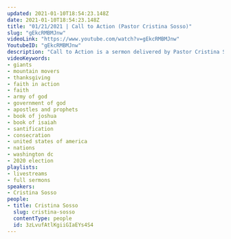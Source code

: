 ```yaml
---
updated: 2021-01-10T18:54:23.148Z
date: 2021-01-10T18:54:23.148Z
title: "01/21/2021 | Call to Action (Pastor Cristina Sosso)"
slug: "gEkcRMBMJnw"
videoLink: "https://www.youtube.com/watch?v=gEkcRMBMJnw"
YoutubeID: "gEkcRMBMJnw"
description: "Call to Action is a sermon delivered by Pastor Cristina Sosso on January 10th, 2021 at Freedom Fellowship Church International."
videoKeywords:
- giants
- mountain movers
- thanksgiving
- faith in action
- faith
- army of god
- government of god
- apostles and prophets
- book of joshua
- book of isaiah
- santification
- consecration
- united states of america
- nations
- washington dc
- 2020 election
playlists:
- livestreams
- full sermons
speakers:
- Cristina Sosso
people:
- title: Cristina Sosso
  slug: cristina-sosso
  contentType: people
  id: 3zLvufAtlKgiiGIaEYs4S4
---
```

